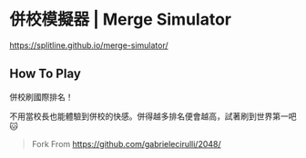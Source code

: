 # 併校模擬器 | Merge Simulator

https://splitline.github.io/merge-simulator/

## How To Play
併校刷國際排名！

不用當校長也能體驗到併校的快感。併得越多排名便會越高，試著刷到世界第一吧🐱

> Fork From https://github.com/gabrielecirulli/2048/
